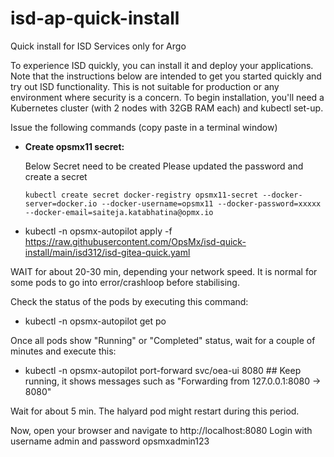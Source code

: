 # isd-ap-quick-install
Quick install for ISD Services only for Argo


To experience ISD quickly, you can install it and deploy your applications. Note that the instructions below are intended to get you started quickly and try out ISD functionality. This is not suitable for production or any environment where security is a concern.
To begin installation, you'll need a Kubernetes cluster  (with 2 nodes with 32GB RAM each) and kubectl set-up.

Issue the following commands (copy paste in a terminal window)

- **Create opsmx11 secret:**

   Below Secret need to be created Please updated the password and create a secret

      kubectl create secret docker-registry opsmx11-secret --docker-server=docker.io --docker-username=opsmx11 --docker-password=xxxxx --docker-email=saiteja.katabhatina@opmx.io

- kubectl -n opsmx-autopilot apply -f https://raw.githubusercontent.com/OpsMx/isd-quick-install/main/isd312/isd-gitea-quick.yaml

WAIT for about 20-30 min, depending your network speed.
It is normal for some pods to go into error/crashloop before stabilising.

Check the status of the pods by executing this command:
- kubectl -n opsmx-autopilot get po

Once all pods show "Running" or "Completed" status, wait for a couple of minutes and execute this:
- kubectl -n opsmx-autopilot  port-forward svc/oea-ui 8080  ## Keep running, it shows messages such as "Forwarding from 127.0.0.1:8080 -> 8080"

Wait for about 5 min. The halyard pod might restart during this period.

Now, open your browser and navigate to http://localhost:8080
Login with username admin and password opsmxadmin123

